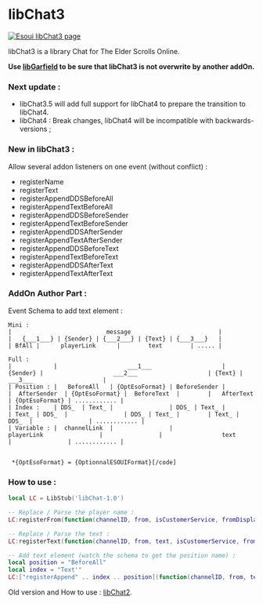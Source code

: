 libChat3
=============

[![Esoui libChat3 page](https://img.shields.io/badge/esoui.com-libChat3-green.svg)](https://www.esoui.com/downloads/info2210-libChat3ProvisionsMurkmireUpdate.html)

libChat3 is a library Chat for The Elder Scrolls Online.

**Use [libGarfield](https://www.esoui.com/downloads/fileinfo.php?id=2209-libGarfieldChatcareforAddOnuseslibChatampplayer.html) to be sure that libChat3 is not overwrite by another addOn.**

### Next update :

 - libChat3.5 will add full support for libChat4 to prepare the transition to libChat4.
 - libChat4 : Break changes, libChat4 will be incompatible with backwards-versions ;

### New in libChat3 :

Allow several addon listeners on one event (without conflict) :
 - registerName
 - registerText
 - registerAppendDDSBeforeAll
 - registerAppendTextBeforeAll
 - registerAppendDDSBeforeSender
 - registerAppendTextBeforeSender
 - registerAppendDDSAfterSender
 - registerAppendTextAfterSender
 - registerAppendDDSBeforeText
 - registerAppendTextBeforeText
 - registerAppendDDSAfterText
 - registerAppendTextAfterText


### AddOn Author  Part :

Event Schema to add text element :

```text
Mini :
|                           message                         |
|   {___1___} | {Sender} | {___2___} | {Text} | {___3___}   |
| BfAll |      playerLink      |        text        | ..... |

Full :
|            |                    ___1___                    | {Sender} |                    ___2___                    | {Text} |                    ___3___                    |
| Position : |   BeforeAll   | {OptEsoFormat} | BeforeSender |          |  AfterSender  | {OptEsoFormat} |  BeforeText  |        |   AfterText   | {OptEsoFormat} | ............ |
| Index :    | DDS_  | Text_ |                | DDS_ | Text_ |          | Text_ | DDS_  |                | DDS_ | Text_ |        | Text_ | DDS_  |                | ............ |
| Variable : |  channelLink  |                |               playerLink                |                |                 text                  |                | ............ |


 *{OptEsoFormat} = {OptionnalESOUIFormat}[/code]
 ```

### How to use :

```lua
local LC = LibStub('libChat-1.0')

-- Replace / Parse the player name :
LC:registerFrom(function(channelID, from, isCustomerService, fromDisplayName) return from end)-- /!\ 4 arguments

-- Replace / Parse the text :
LC:registerText(function(channelID, from, text, isCustomerService, fromDisplayName) return text end)

-- Add text element (watch the schema to get the position name) :
local position = "BeforeAll"
local index = "Text'"
LC:["registerAppend" .. index .. position](function(channelID, from, text, isCustomerService, fromDisplayName) return ">>" end)
```


Old version and How to use : [libChat2](http://www.esoui.com/downloads/info740-libChat2.html).
